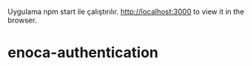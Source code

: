
Uygulama npm start ile çalıştırılır.
[http://localhost:3000](http://localhost:3000) to view it in the browser.




# enoca-authentication
